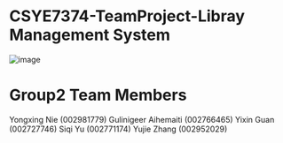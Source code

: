 # CSYE7374-TeamProject-Libray Management System
![image](https://github.com/user-attachments/assets/a89073ee-c4cd-4cf3-9b8c-2d5413745a96)


# Group2 Team Members
Yongxing Nie (002981779)
Gulinigeer Aihemaiti (002766465)
Yixin Guan (002727746)
Siqi Yu (002771174)
Yujie Zhang (002952029)
